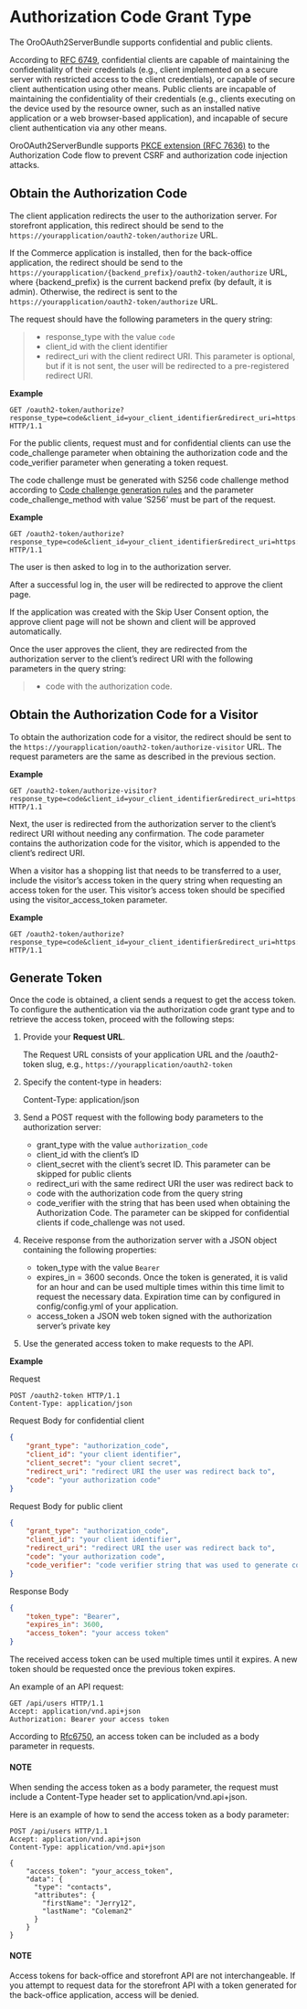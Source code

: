 <a id="web-services-api-authentication-oauth-authorization-code"></a>

# Authorization Code Grant Type

The OroOAuth2ServerBundle supports confidential and public clients.

According to <a href="https://datatracker.ietf.org/doc/html/rfc6749#section-2.1" target="_blank">RFC 6749</a>, confidential clients are capable of maintaining the confidentiality of their credentials
(e.g., client implemented on a secure server with restricted access to the client credentials), or capable of secure
client authentication using other means. Public clients are incapable of maintaining the confidentiality of their
credentials (e.g., clients executing on the device used by the resource owner, such as an installed native application or a web
browser-based application), and incapable of secure client authentication via any other means.

OroOAuth2ServerBundle supports <a href="https://datatracker.ietf.org/doc/html/rfc7636" target="_blank">PKCE extension (RFC 7636)</a>
to the Authorization Code flow to prevent CSRF and authorization code injection attacks.

## Obtain the Authorization Code

The client application redirects the user to the authorization server.
For storefront application, this redirect should be send to the `https://yourapplication/oauth2-token/authorize` URL.

If the Commerce application is installed, then for the back-office application, the redirect should be send to the
`https://yourapplication/{backend_prefix}/oauth2-token/authorize` URL, where {backend_prefix} is the current backend prefix
(by default, it is admin). Otherwise, the redirect is sent to the `https://yourapplication/oauth2-token/authorize` URL.

The request should have the following parameters in the query string:

> * response_type with the value `code`
> * client_id with the client identifier
> * redirect_uri with the client redirect URI. This parameter is optional, but if it is not sent, the user will be redirected to a pre-registered redirect URI.

**Example**

```http
GET /oauth2-token/authorize?response_type=code&client_id=your_client_identifier&redirect_uri=https://your_redirect_uri.com HTTP/1.1
```

For the public clients, request must and for confidential clients can use the code_challenge parameter when obtaining the authorization code
and the code_verifier parameter when generating a token request.

The code challenge must be generated with S256 code challenge method according to <a href="https://datatracker.ietf.org/doc/html/rfc7636#section-4.2" target="_blank">Code challenge generation rules</a> and the parameter code_challenge_method with value ‘S256’ must be part of the request.

**Example**

```http
GET /oauth2-token/authorize?response_type=code&client_id=your_client_identifier&redirect_uri=https://your_redirect_uri.com&code_challenge=your_code_challenge&code_challenge_method=S256 HTTP/1.1
```

The user is then asked to log in to the authorization server.

After a successful log in, the user will be redirected to approve the client page.

If the application was created with the Skip User Consent option, the approve client page will not be shown and client will be approved automatically.

Once the user approves the client, they are redirected from the authorization server to the client’s redirect URI with the following parameters in the query string:

> * code with the authorization code.

## Obtain the Authorization Code for a Visitor

To obtain the authorization code for a visitor, the redirect should be sent to the `https://yourapplication/oauth2-token/authorize-visitor` URL.
The request parameters are the same as described in the previous section.

**Example**

```http
GET /oauth2-token/authorize-visitor?response_type=code&client_id=your_client_identifier&redirect_uri=https://your_redirect_uri.com HTTP/1.1
```

Next, the user is redirected from the authorization server to the client’s redirect URI without needing any confirmation. The code parameter contains the authorization code for the visitor, which is appended to the client’s redirect URI.

When a visitor has a shopping list that needs to be transferred to a user, include the visitor’s access token in the query string when requesting an access token for the user. This visitor’s access token should be specified using the visitor_access_token parameter.

**Example**

```http
GET /oauth2-token/authorize?response_type=code&client_id=your_client_identifier&redirect_uri=https://your_redirect_uri.com&visitor_access_token=visitor's_access_token HTTP/1.1
```

## Generate Token

Once the code is obtained, a client sends a request to get the access token.
To configure the authentication via the authorization code grant type and to retrieve the access token, proceed with the following steps:

1. Provide your **Request URL**.

   The Request URL consists of your application URL and the /oauth2-token slug, e.g., `https://yourapplication/oauth2-token`
2. Specify the content-type in headers:

   Content-Type: application/json
3. Send a POST request with the following body parameters to the authorization server:
   * grant_type with the value `authorization_code`
   * client_id with the client’s ID
   * client_secret with the client’s secret ID. This parameter can be skipped for public clients
   * redirect_uri with the same redirect URI the user was redirect back to
   * code with the authorization code from the query string
   * code_verifier with the string that has been used when obtaining the Authorization Code. The parameter can be skipped for confidential clients if code_challenge was not used.
4. Receive response from the authorization server with a JSON object containing the following properties:
   * token_type with the value `Bearer`
   * expires_in = 3600 seconds. Once the token is generated, it is valid for an hour and can be used multiple times within this time limit to request the necessary data. Expiration time can by configured in config/config.yml of your application.
   * access_token a JSON web token signed with the authorization server’s private key
5. Use the generated access token to make requests to the API.

**Example**

Request

```http
POST /oauth2-token HTTP/1.1
Content-Type: application/json
```

Request Body for confidential client

```json
{
    "grant_type": "authorization_code",
    "client_id": "your client identifier",
    "client_secret": "your client secret",
    "redirect_uri": "redirect URI the user was redirect back to",
    "code": "your authorization code"
}
```

Request Body for public client

```json
{
    "grant_type": "authorization_code",
    "client_id": "your client identifier",
    "redirect_uri": "redirect URI the user was redirect back to",
    "code": "your authorization code",
    "code_verifier": "code verifier string that was used to generate code challenge"
}
```

Response Body

```json
{
    "token_type": "Bearer",
    "expires_in": 3600,
    "access_token": "your access token"
}
```

The received access token can be used multiple times until it expires. A new token should be requested once
the previous token expires.

An example of an API request:

```http
GET /api/users HTTP/1.1
Accept: application/vnd.api+json
Authorization: Bearer your access token
```

According to <a href="https://www.rfc-editor.org/rfc/rfc6750" target="_blank">Rfc6750</a>, an access token can be included as a body parameter in requests.

#### NOTE
When sending the access token as a body parameter, the request must include a Content-Type header set to application/vnd.api+json.

Here is an example of how to send the access token as a body parameter:

```http
POST /api/users HTTP/1.1
Accept: application/vnd.api+json
Content-Type: application/vnd.api+json

{
    "access_token": "your_access_token",
    "data": {
      "type": "contacts",
      "attributes": {
        "firstName": "Jerry12",
        "lastName": "Coleman2"
      }
    }
}
```

#### NOTE
Access tokens for back-office and storefront API are not interchangeable. If you attempt to request data for the storefront API with a token generated for the back-office application, access will be denied.

<!-- Frontend -->
